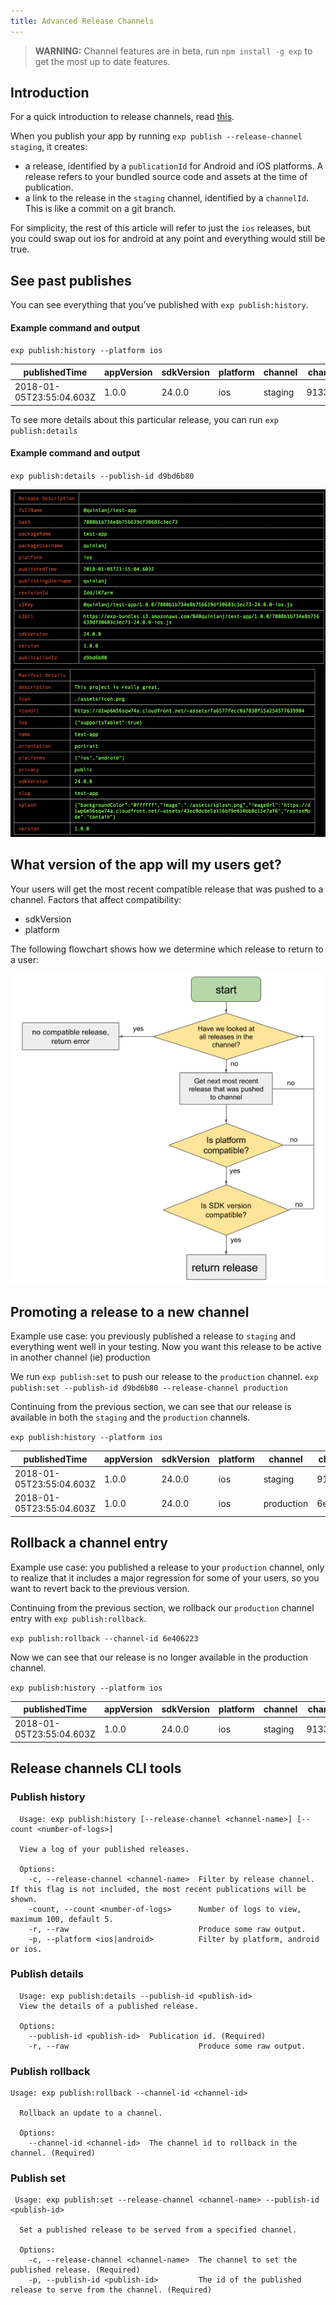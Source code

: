 ```yaml
---
title: Advanced Release Channels
---
```


> **WARNING:** Channel features are in beta, run `npm install -g exp` to get the most up to date features.

## Introduction

For a quick introduction to release channels, read [this](https://docs.expo.io/versions/latest/guides/release-channels.html).

When you publish your app by running `exp publish --release-channel staging`, it creates:

- a release, identified by a `publicationId` for Android and iOS platforms. A release refers to your bundled source code and assets at the time of publication.
- a link to the release in the `staging` channel, identified by a `channelId`. This is like a commit on a git branch.

For simplicity, the rest of this article will refer to just the `ios` releases, but you could swap out ios for android at any point and everything would still be true.

## See past publishes
You can see everything that you’ve published with `exp publish:history`.

#### Example command and output
`exp publish:history --platform ios`

| publishedTime  | appVersion  | sdkVersion  | platform  | channel  | channelId  | publicationId  |
|---|---|---|---|---|---|---|
| 2018-01-05T23:55:04.603Z  |  1.0.0 | 24.0.0 |  ios | staging  | 9133d577  | d9bd6b80  |

To see more details about this particular release, you can run `exp publish:details`

#### Example command and output
`exp publish:details --publish-id d9bd6b80`

[![Publish Details](./release-channels-pub-details-1.png)](/_images/release-channels-pub-details-1.png)


## What version of the app will my users get?

Your users will get the most recent compatible release that was pushed to a channel. Factors that affect compatibility:

- sdkVersion
- platform

The following flowchart shows how we determine which release to return to a user:

[![Serving Flowchart](./release-channels-flowchart.png)](/_images/release-channels-flowchart.png)

## Promoting a release to a new channel

Example use case: you previously published a release to `staging` and everything went well in your testing. Now you want this release to be active in another channel (ie) production

We run `exp publish:set` to push our release to the `production` channel.
`exp publish:set --publish-id d9bd6b80 --release-channel production`

Continuing from the previous section, we can see that our release is available in both the `staging` and the `production` channels.

`exp publish:history --platform ios`

| publishedTime  | appVersion  | sdkVersion  | platform  | channel  | channelId  | publicationId  |
|---|---|---|---|---|---|---|
| 2018-01-05T23:55:04.603Z  |  1.0.0 | 24.0.0 |  ios | staging  | 9133d577  | d9bd6b80  |
| 2018-01-05T23:55:04.603Z  |  1.0.0 | 24.0.0 |  ios | production  | 6e406223  | d9bd6b80  |

## Rollback a channel entry

Example use case: you published a release to your `production` channel, only to realize that it includes a major regression for some of your users, so you want to revert back to the previous version.

Continuing from the previous section, we rollback our `production` channel entry with `exp publish:rollback`.

`exp publish:rollback --channel-id 6e406223`

Now we can see that our release is no longer available in the production channel.

`exp publish:history --platform ios`

| publishedTime  | appVersion  | sdkVersion  | platform  | channel  | channelId  | publicationId  |
|---|---|---|---|---|---|---|
| 2018-01-05T23:55:04.603Z  |  1.0.0 | 24.0.0 |  ios | staging  | 9133d577  | d9bd6b80  |

## Release channels CLI tools
### Publish history

```
  Usage: exp publish:history [--release-channel <channel-name>] [--count <number-of-logs>]

  View a log of your published releases.

  Options:
    -c, --release-channel <channel-name>  Filter by release channel. If this flag is not included, the most recent publications will be shown.
    -count, --count <number-of-logs>      Number of logs to view, maximum 100, default 5.
    -r, --raw                             Produce some raw output.
    -p, --platform <ios|android>          Filter by platform, android or ios.
```

### Publish details
```
  Usage: exp publish:details --publish-id <publish-id>
  View the details of a published release.

  Options:
    --publish-id <publish-id>  Publication id. (Required)
    -r, --raw                             Produce some raw output.
```

### Publish rollback
```
Usage: exp publish:rollback --channel-id <channel-id>

  Rollback an update to a channel.

  Options:
    --channel-id <channel-id>  The channel id to rollback in the channel. (Required)
```

### Publish set
```
 Usage: exp publish:set --release-channel <channel-name> --publish-id <publish-id>

  Set a published release to be served from a specified channel.

  Options:
    -c, --release-channel <channel-name>  The channel to set the published release. (Required)
    -p, --publish-id <publish-id>         The id of the published release to serve from the channel. (Required)
```
